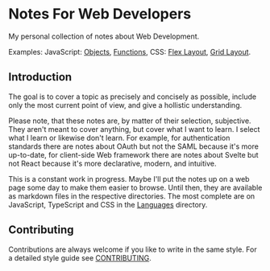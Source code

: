 # Notes For Web Developers

My personal collection of notes about Web Development.

Examples: JavaScript: [Objects](Languages/JavaScript%20Core/2.%20Objects.md), [Functions](Languages/JavaScript%20Core/3.%20Functions.md), CSS: [Flex Layout](Languages/CSS/10.%20Flex%20Layout.md), [Grid Layout](Languages/CSS/11.%20Grid%20Layout.md).



## Introduction

The goal is to cover a topic as precisely and concisely as possible, include only the most current point of view, and give a hollistic understanding.

Please note, that these notes are, by matter of their selection, subjective. They aren't meant to cover anything, but cover what I want to learn. I select what I learn or likewise don't learn. For example, for authentication standards there are notes about OAuth but not the SAML because it's more up-to-date, for client-side Web framework there are notes about Svelte but not React because it's more declarative, modern, and intuitive.

This is a constant work in progress. Maybe I'll put the notes up on a web page some day to make them easier to browse. Until then, they are available as markdown files in the respective directories. The most complete are on JavaScript, TypeScript and CSS in the [Languages](Languages/) directory.



## Contributing

Contributions are always welcome if you like to write in the same style. For a detailed style guide see [CONTRIBUTING](CONTRIBUTING.md).